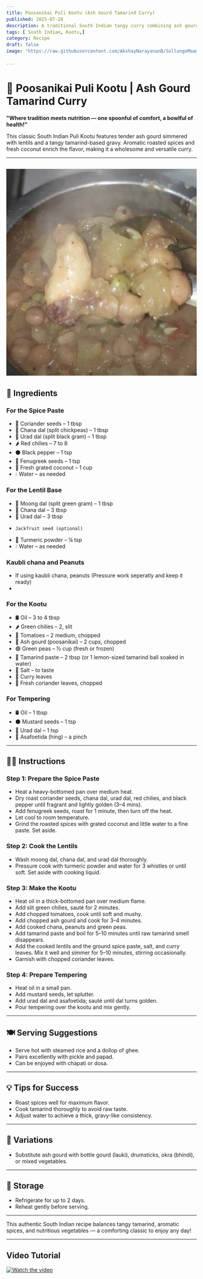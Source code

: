 ```yaml
---
title: Poosanikai Puli Kootu (Ash Gourd Tamarind Curry)  
published: 2025-07-28  
description: A traditional South Indian tangy curry combining ash gourd with lentils in a flavorful tamarind gravy. Perfect with rice or dosa.  
tags: [ South Indian, Kootu,]  
category: Recipe  
draft: false  
image: "https://raw.githubusercontent.com/AkshayNarayananB/SollungoMaami/master/images/poosanipulikootu.png" 
  
---
```


# 🍲 Poosanikai Puli Kootu | Ash Gourd Tamarind Curry

**"Where tradition meets nutrition — one spoonful of comfort, a bowlful of health!"**

This classic South Indian Puli Kootu features tender ash gourd simmered with lentils and a tangy tamarind-based gravy. Aromatic roasted spices and fresh coconut enrich the flavor, making it a wholesome and versatile curry.

---
![poosanipulikootu](https://raw.githubusercontent.com/AkshayNarayananB/SollungoMaami/master/images/poosanipulikootu.png)
---
## 🛒 Ingredients

### For the Spice Paste  
- 🌿 Coriander seeds – 1 tbsp  
- 🌰 Chana dal (split chickpeas) – 1 tbsp  
- 🌰 Urad dal (split black gram) – 1 tbsp  
- 🌶️ Red chilies – 7 to 8  
- ⚫ Black pepper – 1 tsp  
- 🌾 Fenugreek seeds – 1 tsp  
- 🥥 Fresh grated coconut – 1 cup  
- 💧 Water – as needed  

### For the Lentil Base  
- 🌱 Moong dal (split green gram) – 1 tbsp  
- 🌰 Chana dal – 3 tbsp  
- 🌰 Urad dal – 3 tbsp
-     Jackfruit seed (optional)
- 🌟 Turmeric powder – ¼ tsp  
- 💧 Water – as needed
  
### Kaubli chana and Peanuts
-  If using kaubli chana, peanuts (Pressure work seperatly and keep it ready)
- 
### For the Kootu  
- 🛢️ Oil – 3 to 4 tbsp  
- 🌶️ Green chilies – 2, slit  
- 🍅 Tomatoes – 2 medium, chopped  
- 🍈 Ash gourd (poosanikai) – 2 cups, chopped  
- 🟢 Green peas – ½ cup (fresh or frozen)  
- 🍋 Tamarind paste – 2 tbsp (or 1 lemon-sized tamarind ball soaked in water)  
- 🧂 Salt – to taste  
- 🍃 Curry leaves  
- 🌿 Fresh coriander leaves, chopped  

### For Tempering  
- 🛢️ Oil – 1 tbsp  
- ⚫ Mustard seeds – 1 tsp  
- 🌰 Urad dal – 1 tsp  
- 🌿 Asafoetida (hing) – a pinch  

---

## 👩‍🍳 Instructions

### Step 1: Prepare the Spice Paste  
- Heat a heavy-bottomed pan over medium heat.  
- Dry roast coriander seeds, chana dal, urad dal, red chilies, and black pepper until fragrant and lightly golden (3–4 mins).  
- Add fenugreek seeds, roast for 1 minute, then turn off the heat.  
- Let cool to room temperature.  
- Grind the roasted spices with grated coconut and little water to a fine paste. Set aside.

### Step 2: Cook the Lentils  
- Wash moong dal, chana dal, and urad dal thoroughly.  
- Pressure cook with turmeric powder and water for 3 whistles or until soft. Set aside with cooking liquid.

### Step 3: Make the Kootu  
- Heat oil in a thick-bottomed pan over medium flame.  
- Add slit green chilies, sauté for 2 minutes.  
- Add chopped tomatoes, cook until soft and mushy.  
- Add chopped ash gourd and cook for 3–4 minutes.  
- Add cooked chana, peanuts and green peas.  
- Add tamarind paste and boil for 5–10 minutes until raw tamarind smell disappears.  
- Add the cooked lentils and the ground spice paste, salt, and curry leaves. Mix it well and simmer for 5–10 minutes, stirring occasionally.  
- Garnish with chopped coriander leaves.

### Step 4: Prepare Tempering  
- Heat oil in a small pan.  
- Add mustard seeds, let splutter.  
- Add urad dal and asafoetida; sauté until dal turns golden.  
- Pour tempering over the kootu and mix gently.

---

## 🍽️ Serving Suggestions  
- Serve hot with steamed rice and a dollop of ghee.  
- Pairs excellently with pickle and papad.  
- Can be enjoyed with chapati or dosa.

---

## 💡 Tips for Success  
- Roast spices well for maximum flavor.  
- Cook tamarind thoroughly to avoid raw taste.  
- Adjust water to achieve a thick, gravy-like consistency.

---

## 🌿 Variations  
- Substitute ash gourd with bottle gourd (lauki), drumsticks, okra (bhindi), or mixed vegetables.

---

## 🧊 Storage  
- Refrigerate for up to 2 days.  
- Reheat gently before serving.

---

This authentic South Indian recipe balances tangy tamarind, aromatic spices, and nutritious vegetables — a comforting classic to enjoy any day!  

---
## Video Tutorial

[![Watch the video](https://img.youtube.com/vi/VIDEO_ID/0.jpg)](https://youtu.be/uEOxJMKi3Jc?si=tuX4oTVIMf_TosG5)





